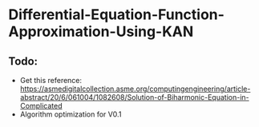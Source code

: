 # Differential-Equation-Function-Approximation-Using-KAN
 
## Todo:
- Get this reference: https://asmedigitalcollection.asme.org/computingengineering/article-abstract/20/6/061004/1082608/Solution-of-Biharmonic-Equation-in-Complicated
- Algorithm optimization for V0.1
